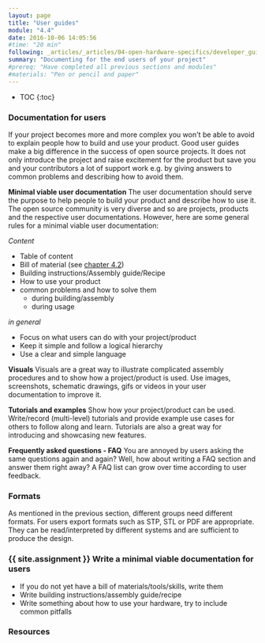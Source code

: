 ```yaml
---
layout: page
title: "User guides"
module: "4.4"
date: 2016-10-06 14:05:56
#time: "20 min"
following: _articles/_articles/04-open-hardware-specifics/developer_guide.md
summary: "Documenting for the end users of your project"
#prereq: "Have completed all previous sections and modules"
#materials: "Pen or pencil and paper"
---
```

* TOC
{:toc}

### Documentation for users
If your project becomes more and more complex you won't be able to avoid to explain people how to build and use your product. Good user guides make a big difference in the success of open source projects. It does not only introduce the project and raise excitement for the product but save you and your contributors a lot of support work e.g. by giving answers to common problems and describing how to avoid them.

**Minimal viable user documentation**
The user documentation should serve the purpose to help people to build your product and describe how to use it. The open source community is very diverse and so are projects, products and the respective user documentations. However, here are some general rules for a minimal viable user documentation:

*Content*
- Table of content
- Bill of material (see [chapter 4.2](https://curriculum.openhardware.space/articles/04-open-hardware-specifics/bom/))
- Building instructions/Assembly guide/Recipe
- How to use your product
- common problems and how to solve them
  - during building/assembly
  - during usage

*in general*
- Focus on what users can do with your project/product
- Keep it simple and follow a logical hierarchy
- Use a clear and simple language

**Visuals**
Visuals are a great way to illustrate complicated assembly procedures and to show how a project/product is used. Use images, screenshots, schematic drawings, gifs or videos in your user documentation to improve it.

**Tutorials and examples**
Show how your project/product can be used. Write/record (multi-level) tutorials and provide example use cases for others to follow along and learn. Tutorials are also a great way for introducing and showcasing new features.

**Frequently asked questions - FAQ**
You are annoyed by users asking the same questions again and again? Well, how about writing a FAQ section and answer them right away? A FAQ list can grow over time according to user feedback.

### Formats

As mentioned in the previous section, different groups need different formats. For users export formats such as STP, STL or PDF are appropriate. They can be read/interpreted by different systems and are sufficient to produce the design.

### {{ site.assignment }} Write a minimal viable documentation for users
- If you do not yet have a bill of materials/tools/skills, write them
- Write building instructions/assembly guide/recipe
- Write something about how to use your hardware, try to include common pitfalls


### Resources
